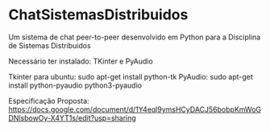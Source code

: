 # ChatSistemasDistribuidos
Um sistema de chat peer-to-peer desenvolvido em Python para a Disciplina de Sistemas Distribuidos

Necessário ter instalado: TKinter e PyAudio

Tkinter para ubuntu: sudo apt-get install python-tk
PyAudio: sudo apt-get install python-pyaudio python3-pyaudio

Especificação Proposta: https://docs.google.com/document/d/1Y4eql9ymsHCyDACJ56bobpKmWoGDNlsbowOy-X4YT1s/edit?usp=sharing
